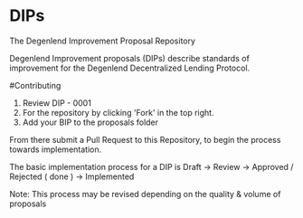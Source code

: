 # DIPs
The Degenlend Improvement Proposal Repository

Degenlend Improvement proposals (DIPs) describe standards of improvement for the Degenlend Decentralized Lending Protocol.


#Contributing

1. Review DIP - 0001
2. For the repository by clicking 'Fork' in the top right.
3. Add your BIP to the proposals folder

From there submit a Pull Request to this Repository, to begin the process towards implementation.

The basic implementation process for a DIP is
Draft -> Review -> Approved / Rejected ( done ) -> Implemented


Note: This process may be revised depending on the quality & volume of proposals

